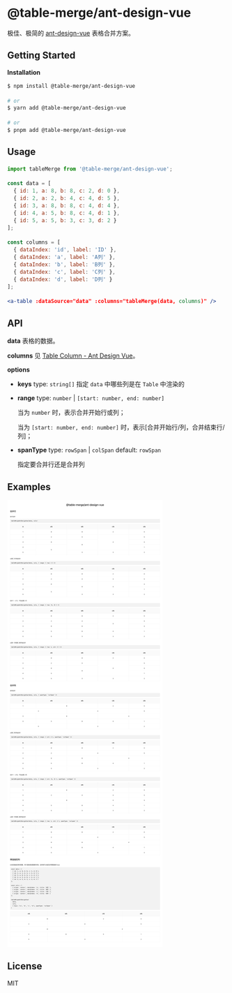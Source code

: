 # @table-merge/ant-design-vue

极佳、极简的 [ant-design-vue](https://github.com/vueComponent/ant-design-vue) 表格合并方案。

## Getting Started

**Installation**

```bash
$ npm install @table-merge/ant-design-vue

# or
$ yarn add @table-merge/ant-design-vue

# or
$ pnpm add @table-merge/ant-design-vue
```

## Usage

```jsx
import tableMerge from '@table-merge/ant-design-vue';

const data = [
  { id: 1, a: 8, b: 8, c: 2, d: 0 },
  { id: 2, a: 2, b: 4, c: 4, d: 5 },
  { id: 3, a: 8, b: 8, c: 4, d: 4 },
  { id: 4, a: 5, b: 8, c: 4, d: 1 },
  { id: 5, a: 5, b: 3, c: 3, d: 2 }
];

const columns = [
  { dataIndex: 'id', label: 'ID' },
  { dataIndex: 'a', label: 'A列' },
  { dataIndex: 'b', label: 'B列' },
  { dataIndex: 'c', label: 'C列' },
  { dataIndex: 'd', label: 'D列' }
];

<a-table :dataSource="data" :columns="tableMerge(data, columns)" />
```

## API

**data**
表格的数据。

**columns**
见 [Table Column - Ant Design Vue](https://www.antdv.com/components/table-cn#Column)。

**options**

- **keys**
  type: `string[]`
  指定 `data` 中哪些列是在 `Table` 中渲染的

- **range**
  type: `number` | `[start: number, end: number]`

  当为 `number` 时，表示合并开始行或列；

  当为 `[start: number, end: number]` 时，表示[合并开始行/列，合并结束行/列]；

- **spanType**
  type: `rowSpan` | `colSpan`
  default: `rowSpan`

  指定要合并行还是合并列

## Examples

![alt examples](./examples.png)

## License

MIT
